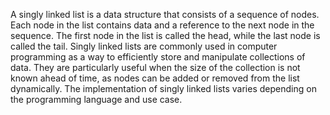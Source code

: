 A singly linked list is a data structure that consists of a sequence of nodes. Each node in the list contains data and a reference to the next node in the sequence. The first node in the list is called the head, while the last node is called the tail. Singly linked lists are commonly used in computer programming as a way to efficiently store and manipulate collections of data. They are particularly useful when the size of the collection is not known ahead of time, as nodes can be added or removed from the list dynamically. The implementation of singly linked lists varies depending on the programming language and use case.
